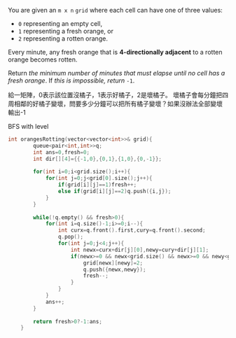 You are given an `m x n` `grid` where each cell can have one of three values:

-   `0` representing an empty cell,
-   `1` representing a fresh orange, or
-   `2` representing a rotten orange.

Every minute, any fresh orange that is **4-directionally adjacent** to a rotten orange becomes rotten.

Return _the minimum number of minutes that must elapse until no cell has a fresh orange_. If _this is impossible, return_ `-1`.

給一矩陣，0表示該位置沒橘子，1表示好橘子，2是壞橘子。
壞橘子會每分鐘把四周相鄰的好橘子變壞，問要多少分鐘可以把所有橘子變壞？如果沒辦法全部變壞 輸出-1

BFS with level

```cpp
int orangesRotting(vector<vector<int>>& grid){
        queue<pair<int,int>>q;
        int ans=0,fresh=0;
        int dir[][4]={{-1,0},{0,1},{1,0},{0,-1}};
        
        for(int i=0;i<grid.size();i++){
            for(int j=0;j<grid[0].size();j++){
                if(grid[i][j]==1)fresh++;
                else if(grid[i][j]==2)q.push({i,j});
            }
        }
        
        while(!q.empty() && fresh>0){
            for(int i=q.size()-1;i>=0;i--){
                int curx=q.front().first,cury=q.front().second;
                q.pop();
                for(int j=0;j<4;j++){
                    int newx=curx+dir[j][0],newy=cury+dir[j][1];
                    if(newx>=0 && newx<grid.size() && newx>=0 && newy<grid[0].size() && grid[newx][newy]==1){
                        grid[newx][newy]=2;
                        q.push({newx,newy});
                        fresh--;
                    }
                }
            }
            ans++;
        }
        
        return fresh>0?-1:ans;
    }
```

